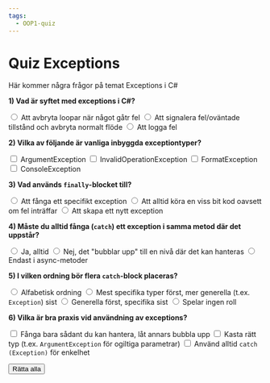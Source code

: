 ```yaml
---
tags:
  - OOP1-quiz
---
```


# Quiz Exceptions

Här kommer några frågor på temat Exceptions i C#

<div class="quiz-group" id="quiz-set-exceptions">

  <!-- Q1: enkel flervals (syfte) -->
  <div class="quiz" data-quiz-id="q1" data-points="1">
    <p><strong>1) Vad är syftet med exceptions i C#?</strong></p>
    <div class="quiz-options" role="group" aria-label="q1">
      <label class="quiz-option"><input type="radio"> Att avbryta loopar när något gåtr fel</label>
      <label class="quiz-option"><input type="radio" data-correct> Att signalera fel/oväntade tillstånd och avbryta normalt flöde</label>
      <label class="quiz-option"><input type="radio"> Att logga fel</label>
    </div>
    <p class="quiz-feedback" hidden></p>
  </div>

  <!-- Q2: flera rätt (vanliga typer) -->
  <div class="quiz" data-quiz-id="q2" data-points="2">
    <p><strong>2) Vilka av följande är vanliga inbyggda exceptiontyper?</strong></p>
    <div class="quiz-options" role="group" aria-label="q2">
      <label class="quiz-option"><input type="checkbox" data-correct> ArgumentException</label>
      <label class="quiz-option"><input type="checkbox" data-correct> InvalidOperationException</label>
      <label class="quiz-option"><input type="checkbox" data-correct> FormatException</label>
      <label class="quiz-option"><input type="checkbox"> ConsoleException</label>
    </div>
    <p class="quiz-feedback" hidden></p>
  </div>

  <!-- Q3: enkel flervals (finally) -->
  <div class="quiz" data-quiz-id="q3" data-points="1">
    <p><strong>3) Vad används <code>finally</code>-blocket till?</strong></p>
    <div class="quiz-options" role="group" aria-label="q3">
      <label class="quiz-option"><input type="radio"> Att fånga ett specifikt exception</label>
      <label class="quiz-option"><input type="radio" data-correct> Att alltid köra en viss bit kod oavsett om fel inträffar</label>
      <label class="quiz-option"><input type="radio"> Att skapa ett nytt exception</label>
    </div>
    <p class="quiz-feedback" hidden></p>
  </div>

  <!-- Q4: enkel flervals (måste man alltid fånga) -->
  <div class="quiz" data-quiz-id="q4" data-points="1">
    <p><strong>4) Måste du alltid fånga (<code>catch</code>) ett exception i samma metod där det uppstår?</strong></p>
    <div class="quiz-options" role="group" aria-label="q4">
      <label class="quiz-option"><input type="radio"> Ja, alltid</label>
      <label class="quiz-option"><input type="radio" data-correct> Nej, det "bubblar upp" till en nivå där det kan hanteras</label>
      <label class="quiz-option"><input type="radio"> Endast i async-metoder</label>
    </div>
    <p class="quiz-feedback" hidden></p>
  </div>

  <!-- Q5: enkel flervals (ordning på catch) -->
  <div class="quiz" data-quiz-id="q5" data-points="1">
    <p><strong>5) I vilken ordning bör flera <code>catch</code>-block placeras?</strong></p>
    <div class="quiz-options" role="group" aria-label="q5">
      <label class="quiz-option"><input type="radio"> Alfabetisk ordning</label>
      <label class="quiz-option"><input type="radio" data-correct> Mest specifika typer först, mer generella (t.ex. <code>Exception</code>) sist</label>
      <label class="quiz-option"><input type="radio"> Generella först, specifika sist</label>
      <label class="quiz-option"><input type="radio"> Spelar ingen roll</label>
    </div>
    <p class="quiz-feedback" hidden></p>
  </div>

  <!-- Q6: flera rätt (bästa praxis) -->
  <div class="quiz" data-quiz-id="q6" data-points="2">
    <p><strong>6) Vilka är bra praxis vid användning av exceptions?</strong></p>
    <div class="quiz-options" role="group" aria-label="q6">
      <label class="quiz-option"><input type="checkbox" data-correct> Fånga bara sådant du kan hantera, låt annars bubbla upp</label>
      <label class="quiz-option"><input type="checkbox" data-correct> Kasta rätt typ (t.ex. <code>ArgumentException</code> för ogiltiga parametrar)</label>
      <label class="quiz-option"><input type="checkbox"> Använd alltid <code>catch (Exception)</code> för enkelhet</label>
    </div>
    <p class="quiz-feedback" hidden></p>
  </div>

</div>

<button class="md-button md-button--primary quiz-check-all" data-target="#quiz-set-exceptions">Rätta alla</button>
<p class="quiz-result" id="quiz-set-exceptions-result" hidden></p>

